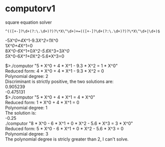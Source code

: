 # computorv1
square equation solver

`^(([+-]?\d+(?:\.\d+)?)?\*X\^\d+)+=(([+-]?\d+(?:\.\d+)?)?\*X\^\d+|\d+)$`

-5*X^0+4*X^1-9.3*X^2=1*X^0  
1*X^0+4*X^1=0  
8*X^0-6*X^1+0*X^2-5.6*X^3=3*X^0  
5*X^0-6*X^1+0*X^2-5.6*X^3=0  

$>./computor "5 * X^0 + 4 * X^1 - 9.3 * X^2 = 1 * X^0"  
Reduced form: 4 * X^0 + 4 * X^1 - 9.3 * X^2 = 0  
Polynomial degree: 2  
Discriminant is strictly positive, the two solutions are:  
0.905239  
-0.475131  
$>./computor "5 * X^0 + 4 * X^1 = 4 * X^0"  
Reduced form: 1 * X^0 + 4 * X^1 = 0  
Polynomial degree: 1  
The solution is:  
-0.25  
./computor "8 * X^0 - 6 * X^1 + 0 * X^2 - 5.6 * X^3 = 3 * X^0"  
Reduced form: 5 * X^0 - 6 * X^1 + 0 * X^2 - 5.6 * X^3 = 0  
Polynomial degree: 3  
The polynomial degree is stricly greater than 2, I can't solve.  
